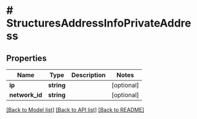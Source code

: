 # # StructuresAddressInfoPrivateAddress

## Properties

Name | Type | Description | Notes
------------ | ------------- | ------------- | -------------
**ip** | **string** |  | [optional]
**network_id** | **string** |  | [optional]

[[Back to Model list]](../../README.md#models) [[Back to API list]](../../README.md#endpoints) [[Back to README]](../../README.md)
